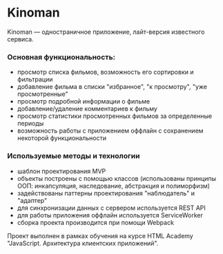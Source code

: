 # Kinoman
Kinoman — одностраничное приложение, лайт-версия известного сервиса.

### Основная функциональность:
* просмотр списка фильмов, возможность его сортировки и фильтрации
* добавление фильма в списки "избранное", "к просмотру", "уже просмотренные"
* просмотр подробной информации о фильме
* добавление/удаление комментариев к фильму
* просмотр статистики просмотренных фильмов за определенные периоды
* возможность работы с приложением оффлайн с сохранением некоторой функциональности

### Используемые методы и технологии
* шаблон проектирования MVP
* объекты построены с помощью классов (использованы принципы ООП: инкапсуляция, наследование, абстракция и полиморфизм)
* задействованы паттерны проектирования "наблюдатель" и "адаптер"
* для синхронизации данных с сервером используется REST API
* для работы приложения оффлайн используется ServiceWorker
* сборка проекта производится при помощи Webpack

Проект выполнен в рамках обучения на курсе HTML Academy "JavaScript. Архитектура клиентских приложений".

